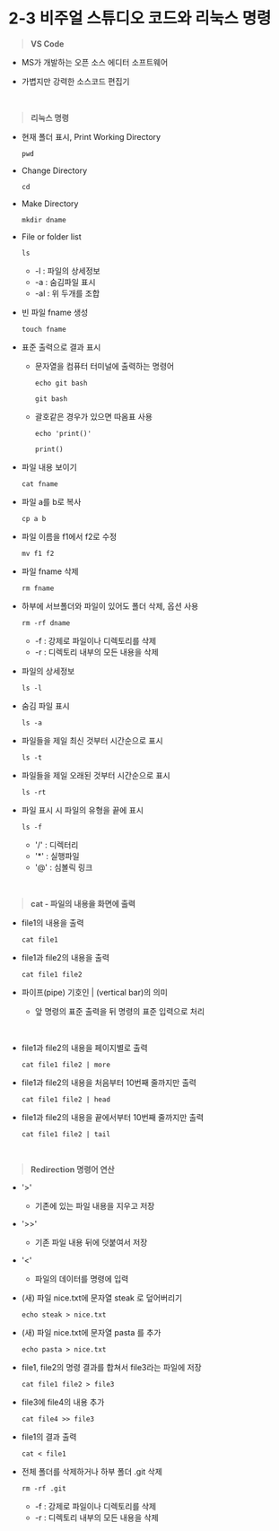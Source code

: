 # 2-3 비주얼 스튜디오 코드와 리눅스 명령


> **VS Code**

- MS가 개발하는 오픈 소스 에디터 소프트웨어
  
- 가볍지만 강력한 소스코드 편집기

<br>


> **리눅스 명령**

- 현재 폴더 표시, Print Working Directory
  ```
  pwd
  ```

- Change Directory
  ```
  cd
  ```

- Make Directory
  ```
  mkdir dname
  ```

- File or folder list
  ```
  ls
  ```
  - -l : 파일의 상세정보
  - -a : 숨김파일 표시
  - -al : 위 두개를 조합


- 빈 파일 fname 생성
  ```
  touch fname
  ```

- 표준 출력으로 결과 표시
  - 문자열을 컴퓨터 터미널에 출력하는 명령어
    ```
    echo git bash
    ```
    `
    git bash
    `
  
  - 괄호같은 경우가 있으면 따옴표 사용
    ```
    echo 'print()'
    ```
    `
    print()
    `

- 파일 내용 보이기
  ```
  cat fname
  ```

- 파일 a를 b로 복사
  ```
  cp a b
  ```

- 파일 이름을 f1에서 f2로 수정
  ```
  mv f1 f2
  ```

- 파일 fname 삭제
  ```
  rm fname
  ```

- 하부에 서브폴더와 파일이 있어도 폴더 삭제, 옵션 사용
  ```
  rm -rf dname
  ```
  - -f : 강제로 파일이나 디렉토리를 삭제
  - -r : 디렉토리 내부의 모든 내용을 삭제

- 파일의 상세정보
  ```
  ls -l
  ```

- 숨김 파일 표시
  ```
  ls -a
  ```

- 파일들을 제일 최신 것부터 시간순으로 표시
  ```
  ls -t
  ```

- 파일들을 제일 오래된 것부터 시간순으로 표시
  ```
  ls -rt
  ```

- 파일 표시 시 파일의 유형을 끝에 표시
  ```
  ls -f
  ```
  - '/' : 디렉터리
  - '*' : 실행파일
  - '@' : 심볼릭 링크

<br>


> **cat - 파일의 내용을 화면에 출력**

- file1의 내용을 출력
  ```
  cat file1
  ```

- file1과 file2의 내용을 출력
  ```
  cat file1 file2
  ```

- 파이프(pipe) 기호인 | (vertical bar)의 의미
  - 앞 명령의 표준 출력을 뒤 명령의 표준 입력으로 처리

<br>

- file1과 file2의 내용을 페이지별로 출력
  ```
  cat file1 file2 | more
  ```

- file1과 file2의 내용을 처음부터 10번째 줄까지만 출력
  ```
  cat file1 file2 | head
  ```

- file1과 file2의 내용을 끝에서부터 10번째 줄까지만 출력
  ```
  cat file1 file2 | tail
  ```

<br>

> **Redirection 명령어 연산**

- '>'
  - 기존에 있는 파일 내용을 지우고 저장

- '>>'
  - 기존 파일 내용 뒤에 덧붙여서 저장

- '<'
  - 파일의 데이터를 명령에 입력

- (새) 파일 nice.txt에 문자열 steak 로 덮어버리기
  ```
  echo steak > nice.txt
  ```

- (새) 파일 nice.txt에 문자열 pasta 를 추가
  ```
  echo pasta > nice.txt
  ```

- file1, file2의 명령 결과를 합쳐서 file3라는 파일에 저장
  ```
  cat file1 file2 > file3
  ```

- file3에 file4의 내용 추가
  ```
  cat file4 >> file3
  ```

- file1의 결과 출력
  ```
  cat < file1
  ```

- 전체 폴더를 삭제하거나 하부 폴더 .git 삭제
  ```
  rm -rf .git
  ```
  - -f : 강제로 파일이나 디렉토리를 삭제
  - -r : 디렉토리 내부의 모든 내용을 삭제
  

